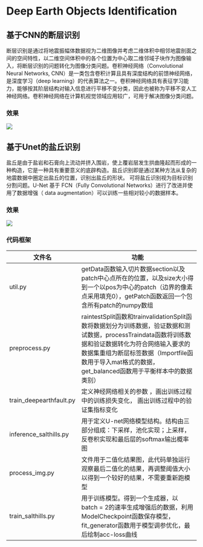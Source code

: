 # Deep Earth Objects Identification

## 基于CNN的断层识别

断层识别是通过将地震振幅体数据视为二维图像并考虑二维体积中相邻地震剖面之间的空间特性，以二维空间体积中的各个位置为中心取二维邻域子块作为图像输入，将断层识别的问题转化为图像分类问题。卷积神经网络（Convolutional Neural Networks, CNN）是一类包含卷积计算且具有深度结构的前馈神经网络，是深度学习（deep learning）的代表算法之一。卷积神经网络具有表征学习能力，能够按其阶层结构对输入信息进行平移不变分类，因此也被称为平移不变人工神经网络。卷积神经网络在计算机视觉领域应用较广，可用于解决图像分类问题。

### 效果

![](D:/资料/课程/第二学期/基于人工智能的深地目标搜索/Deep-Earth-Objects-Identification/pic/demo_earth1.png)



## 基于Unet的盐丘识别

 盐丘是由于盐岩和石膏向上流动并挤入围岩，使上覆岩层发生拱曲隆起而形成的一种构造，它是一种具有重要意义的底辟构造。盐丘识别即是通过某种方法从复杂的地震数据中圈定出盐丘的位置，识别出盐丘的形状。 可将盐丘识别视为目标识别分割问题。U-Net 基于 FCN（Fully Convolutional Networks）进行了改进并使用了数据增强（ data augmentation）可以训练一些相对较小的数据样本。

### 效果

![](D:\资料\课程\第二学期\基于人工智能的深地目标搜索\Deep-Earth-Objects-Identification\pic\demo_earth2.png)

### 代码框架

| 文件名                  | 功能                                                         |
| ----------------------- | ------------------------------------------------------------ |
| util.py                 | getData函数输入切片数据section以及patch中心点所在的位置，以及size大小得到一个以pos为中心的patch（边界的像素点采用填充0），getPatch函数返回一个包含所有patch的numpy数组 |
| preprocess.py           | raintestSplit函数和trainvalidationSplit函数将数据划分为训练数据，验证数据和测试数据，processTraindata函数将训练数据和验证数据转化为符合网络输入要求的数据集重组为断层标签数据（Importfile函数用于导入mat格式的数据，get_balanced函数用于平衡样本中的数据类别） |
| train_deepearthfault.py | 定义神经网络相关的参数 ，画出训练过程中的训练损失变化， 画出训练过程中的验证集指标变化 |
| inference_salthills.py  | 用于定义U-net网络模型结构。结构由三部分组成：下采样，池化实现；上采样，反卷积实现和最后层的softmax输出概率图 |
| process_img.py          | 文件用于二值化结果图，此代码单独运行观察最后二值化的结果，再调整阈值大小以得到一个较好的结果，不需要重新跑模型 |
| train_salthills.py      | 用于训练模型。得到一个生成器，以batch = 2的速率生成增强后的数据，利用ModelCheckpoint函数保存模型，fit_generator函数用于模型调参优化，最后绘制acc-loss曲线 |

